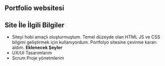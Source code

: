## Portfolio websitesi

## Site İle İlgili Bilgiler



* Siteyi hobi amaçlı oluşturmuştum. Temel düzeyde olan HTML JS ve CSS bilgimi geliştirmek için kullanıyordum. Portfolyo sitesine çevirme kararı aldım.
  **Eklenecek Şeyler**
* UX/UI Tasarımlarım
* Scrum Proje yönetmlerim

